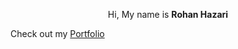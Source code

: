 



<p align="center" width="30px" >Hi, My name is <b> Rohan Hazari </b></p> 

Check out my [Portfolio](https://rohanhzri.netlify.app/) 



